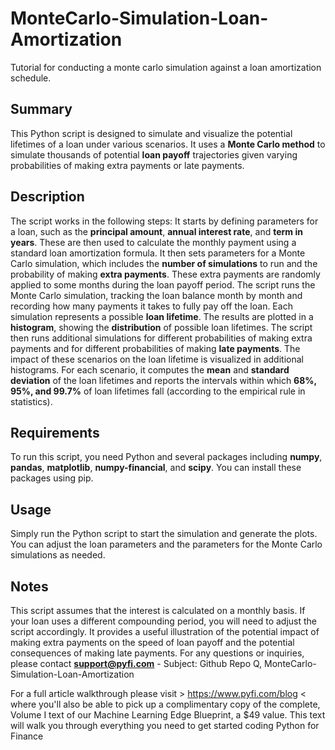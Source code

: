 # MonteCarlo-Simulation-Loan-Amortization
Tutorial for conducting a monte carlo simulation against a loan amortization schedule. 
## **Summary**
This Python script is designed to simulate and visualize the potential lifetimes of a loan under various scenarios. It uses a **Monte Carlo method** to simulate thousands of potential **loan payoff** trajectories given varying probabilities of making extra payments or late payments.
## **Description**
The script works in the following steps:
It starts by defining parameters for a loan, such as the **principal amount**, **annual interest rate**, and **term in years**. These are then used to calculate the monthly payment using a standard loan amortization formula.
It then sets parameters for a Monte Carlo simulation, which includes the **number of simulations** to run and the probability of making **extra payments**. These extra payments are randomly applied to some months during the loan payoff period.
The script runs the Monte Carlo simulation, tracking the loan balance month by month and recording how many payments it takes to fully pay off the loan. Each simulation represents a possible **loan lifetime**.
The results are plotted in a **histogram**, showing the **distribution** of possible loan lifetimes.
The script then runs additional simulations for different probabilities of making extra payments and for different probabilities of making **late payments**. The impact of these scenarios on the loan lifetime is visualized in additional histograms.
For each scenario, it computes the **mean** and **standard deviation** of the loan lifetimes and reports the intervals within which **68%, 95%, and 99.7%** of loan lifetimes fall (according to the empirical rule in statistics).
## **Requirements**
To run this script, you need Python and several packages including **numpy**, **pandas**, **matplotlib**, **numpy-financial**, and **scipy**. You can install these packages using pip.
## **Usage**
Simply run the Python script to start the simulation and generate the plots. You can adjust the loan parameters and the parameters for the Monte Carlo simulations as needed.
## **Notes**
This script assumes that the interest is calculated on a monthly basis. If your loan uses a different compounding period, you will need to adjust the script accordingly. It provides a useful illustration of the potential impact of making extra payments on the speed of loan payoff and the potential consequences of making late payments.
For any questions or inquiries, please contact **support@pyfi.com** - Subject: Github Repo Q, MonteCarlo-Simulation-Loan-Amortization

For a full article walkthrough please visit > https://www.pyfi.com/blog < where you'll also be able to pick up a complimentary copy of the complete, Volume I text of our Machine Learning Edge Blueprint, a $49 value. This text will walk you through everything you need to get started coding Python for Finance

